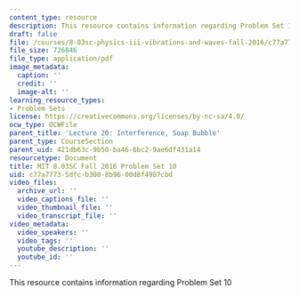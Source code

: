 ```yaml
---
content_type: resource
description: This resource contains information regarding Problem Set 10
draft: false
file: /courses/8-03sc-physics-iii-vibrations-and-waves-fall-2016/c77a77735dfcb3008b9600d8f4987cbd_MIT8_03SCF16_ProblemSet10.pdf
file_size: 726846
file_type: application/pdf
image_metadata:
  caption: ''
  credit: ''
  image-alt: ''
learning_resource_types:
- Problem Sets
license: https://creativecommons.org/licenses/by-nc-sa/4.0/
ocw_type: OCWFile
parent_title: 'Lecture 20: Interference, Soap Bubble'
parent_type: CourseSection
parent_uid: 421db63c-9b50-ba46-6bc2-9ae6df431a14
resourcetype: Document
title: MIT 8.03SC Fall 2016 Problem Set 10
uid: c77a7773-5dfc-b300-8b96-00d8f4987cbd
video_files:
  archive_url: ''
  video_captions_file: ''
  video_thumbnail_file: ''
  video_transcript_file: ''
video_metadata:
  video_speakers: ''
  video_tags: ''
  youtube_description: ''
  youtube_id: ''
---
```

This resource contains information regarding Problem Set 10